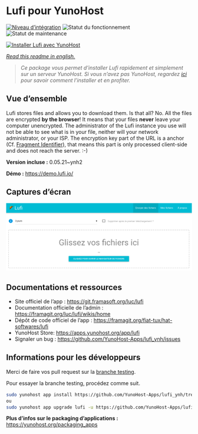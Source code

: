 <!--
N.B.: This README was automatically generated by https://github.com/YunoHost/apps/tree/master/tools/README-generator
It shall NOT be edited by hand.
-->

# Lufi pour YunoHost

[![Niveau d’intégration](https://dash.yunohost.org/integration/lufi.svg)](https://dash.yunohost.org/appci/app/lufi) ![Statut du fonctionnement](https://ci-apps.yunohost.org/ci/badges/lufi.status.svg) ![Statut de maintenance](https://ci-apps.yunohost.org/ci/badges/lufi.maintain.svg)

[![Installer Lufi avec YunoHost](https://install-app.yunohost.org/install-with-yunohost.svg)](https://install-app.yunohost.org/?app=lufi)

*[Read this readme in english.](./README.md)*

> *Ce package vous permet d’installer Lufi rapidement et simplement sur un serveur YunoHost.
Si vous n’avez pas YunoHost, regardez [ici](https://yunohost.org/#/install) pour savoir comment l’installer et en profiter.*

## Vue d’ensemble

Lufi stores files and allows you to download them. Is that all? No. All the files are encrypted **by the browser**! It means that your files **never** leave your computer unencrypted.
The administrator of the Lufi instance you use will not be able to see what is in your file, neither will your network administrator, or your ISP.
The encryption key part of the URL is a anchor (Cf. [Fragment Identifier](https://en.wikipedia.org/wiki/Fragment_identifier)), that means this part is only processed client-side and does not reach the server. :-)


**Version incluse :** 0.05.21~ynh2

**Démo :** https://demo.lufi.io/

## Captures d’écran

![Capture d’écran de Lufi](./doc/screenshots/screenshot_lufi_1.png)

## Documentations et ressources

* Site officiel de l’app : <https://git.framasoft.org/luc/lufi>
* Documentation officielle de l’admin : <https://framagit.org/luc/lufi/wikis/home>
* Dépôt de code officiel de l’app : <https://framagit.org/fiat-tux/hat-softwares/lufi>
* YunoHost Store: <https://apps.yunohost.org/app/lufi>
* Signaler un bug : <https://github.com/YunoHost-Apps/lufi_ynh/issues>

## Informations pour les développeurs

Merci de faire vos pull request sur la [branche testing](https://github.com/YunoHost-Apps/lufi_ynh/tree/testing).

Pour essayer la branche testing, procédez comme suit.

``` bash
sudo yunohost app install https://github.com/YunoHost-Apps/lufi_ynh/tree/testing --debug
ou
sudo yunohost app upgrade lufi -u https://github.com/YunoHost-Apps/lufi_ynh/tree/testing --debug
```

**Plus d’infos sur le packaging d’applications :** <https://yunohost.org/packaging_apps>